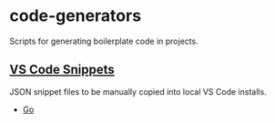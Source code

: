 # code-generators
Scripts for generating boilerplate code in projects.

## [VS Code Snippets](/vs-code-snippets)
JSON snippet files to be manually copied into local VS Code installs.

- [Go](/vs-code-snippets/go.json)